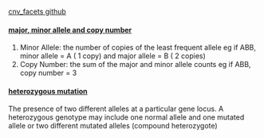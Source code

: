 [cnv_facets github](https://github.com/dariober/cnv_facets)

#### [major, minor allele and copy number](https://cancer.sanger.ac.uk/cosmic/help/cnv/overview)

1. Minor Allele: the number of copies of the least frequent allele eg if ABB, minor allele = A ( 1 copy) and major allele = B ( 2 copies)
2. Copy Number: the sum of the major and minor allele counts eg if ABB, copy number = 3

#### [heterozygous mutation](https://www.genome.gov/genetics-glossary/heterozygous)

The presence of two different alleles at a particular gene locus. A heterozygous genotype may include one normal allele and one mutated allele or two different mutated alleles (compound heterozygote)

